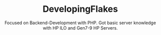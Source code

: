 <center>
  <h1>DevelopingFlakes</h1>
  <p>
    Focused on Backend-Development with PHP. Got basic server knowledge with HP ILO and Gen7-9 HP Servers.
  </p>
</center>
